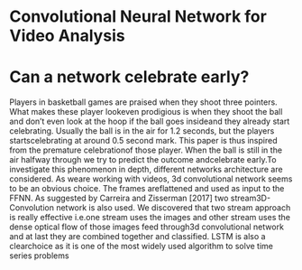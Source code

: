 # Convolutional Neural Network for Video Analysis
# Can a network celebrate early?

Players in basketball games are praised when they shoot three pointers. What makes these player lookeven prodigious is when they shoot the ball and don’t even look at the hoop if the ball goes insideand they already start celebrating. Usually the ball is in the air for 1.2 seconds, but the players startscelebrating at around 0.5 second mark. This paper is thus inspired from the premature celebrationof those player. When the ball is still in the air halfway through we try to predict the outcome andcelebrate early.To investigate this phenomenon in depth, different networks architecture are considered.  As weare working with videos, 3d convolutional network seems to be an obvious choice. The frames areflattened and used as input to the FFNN. As suggested by Carreira and Zisserman [2017] two stream3D-Convolution network is also used. We discovered that two stream approach is really effective i.e.one stream uses the images and other stream uses the dense optical flow of those images feed through3d convolutional network and at last they are combined together and classified. LSTM is also a clearchoice as it is one of the most widely used algorithm to solve time series problems